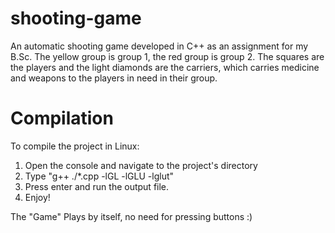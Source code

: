 # shooting-game
An automatic shooting game developed in C++ as an assignment for my B.Sc.
The yellow group is group 1, the red group is group 2.
The squares are the players and the light diamonds are the carriers, which carries medicine and weapons to the players in need in their group.

# Compilation
To compile the project in Linux:
1. Open the console and navigate to the project's directory
2. Type "g++ ./*.cpp -lGL -lGLU -lglut"
3. Press enter and run the output file.
4. Enjoy!

The "Game" Plays by itself, no need for pressing buttons :)

